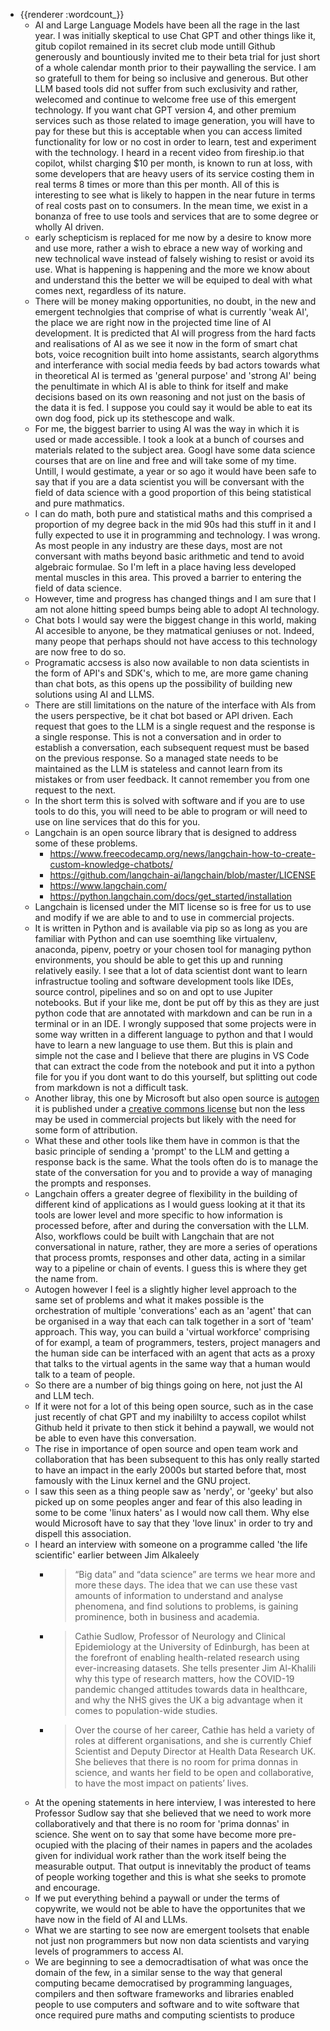 - {{renderer :wordcount_}}
	- AI and Large Language Models have been all the rage in the last year. I was initially skeptical to use Chat GPT and other things like it, gitub copilot remained in its secret club mode untill Github generously and bountiously invited me to their beta trial for just short of a whole calendar month prior to their paywalling the service. I am so gratefull to them for being so inclusive and generous. But other LLM based tools did not suffer from such exclusivity and rather, welecomed and continue to welcome free use of this emergent technology. If you want chat GPT version 4, and other premium services such as those related to image generation, you will have to pay for these but this is acceptable when you can access limited functionality for low or no cost in order to learn, test and experiment with the technology. I heard in a recent video from fireship.io that copilot, whilst charging $10 per month, is known to run at loss, with some developers that are heavy users of its service costing them in real terms 8 times or more than this per month. All of this is interesting to see what is likely to happen in the near future in terms of real costs past on to consumers. In the mean time, we exist in a bonanza of free to use tools and services that are to some degree or wholly AI driven.
	- early schepticism is replaced for me now by a desire to know more and use more, rather a wish to ebrace a new way of working and new technolical wave instead of falsely wishing to resist or avoid its use. What is happening is happening and the more we know about and understand this the better we will be equiped to deal with what comes next, regardless of its nature.
	- There will be money making opportunities, no doubt, in the new and emergent technolgies that comprise of what is currently 'weak AI', the place we are right now in the projected time line of AI development. It is predicted that AI will progress from the hard facts and realisations of AI as we see it now in the form of smart chat bots, voice recognition built into home assistants, search algorythms and interferance with social media feeds by bad actors towards what in theoretical AI is termed as 'general purpose' and 'strong AI' being the penultimate in which AI is able to think for itself and make decisions based on its own reasoning and not just on the basis of the data it is fed. I suppose you could say it would be able to eat its own dog food, pick up its stethescope and walk.
	- For me, the biggest barrier to using AI was the way in which it is used or made accessible. I took a look at a bunch of courses and materials related to the subject area. Googl have some data science courses that are on line and free and will take some of my time. Untill, I would gestimate, a year or so ago it would have been safe to say that if you are a data scientist you will be conversant with the field of data science with a good proportion of this being statistical and pure mathmatics.
	- I can do math, both pure and statistical maths and this comprised a proportion of my degree back in the mid 90s had this stuff in it and I fully expected to use it in programming and technology. I was wrong. As most people in any industry are these days, most are not conversant with maths beyond basic arithmetic and tend to avoid algebraic formulae. So I'm left in a place having less developed mental muscles in this area. This proved a barrier to entering the field of data science.
	- However, time and progress has changed things and I am sure that I am not alone hitting speed bumps being able to adopt AI technology.
	- Chat bots I would say were the biggest change in this world, making AI accesible to anyone, be they matmatical geniuses or not. Indeed, many peope that perhaps should not have access to this technology are now free to do so.
	- Programatic accsess is also now available to non data scientists in the form of API's and SDK's, which to me, are more game chaning than chat bots, as this opens up the possibility of building new solutions using AI and LLMS.
	- There are still limitations on the nature of the interface with AIs from the users perspective, be it chat bot based or API driven. Each request that goes to the LLM is a single request and the response is a single response. This is not a conversation and in order to establish a conversation, each subsequent request must be based on the previous response. So a managed state needs to be maintained as the LLM is stateless and cannot learn from its mistakes or from user feedback. It cannot remember you from one request to the next.
	- In the short term this is solved with software and if you are to use tools to do this, you will need to be able to program or will need to use on line services that do this for you.
	- Langchain is an open source library that is designed to address some of these problems.
		- https://www.freecodecamp.org/news/langchain-how-to-create-custom-knowledge-chatbots/
		- https://github.com/langchain-ai/langchain/blob/master/LICENSE
		- https://www.langchain.com/
		- https://python.langchain.com/docs/get_started/installation
	- Langchain is licensed under the MIT license so is free for us to use and modify if we are able to and to use in commercial projects.
	- It is written in Python and is available via pip so as long as you are familiar with Python and can use soemthing like virtualenv, anaconda, pipenv, poetry or your chosen tool for managing python environments, you should be able to get this up and running relatively easily. I see that a lot of data scientist dont want to learn infrastructue tooling and software development tools like IDEs, source control, pipelines and so on and opt to use Jupiter notebooks. But if your like me, dont be put off by this as they are just python code that are annotated with markdown and can be run in a terminal or in an IDE. I wrongly supposed that some projects were in some way written in a different language to python and that I would have to learn a new language to use them. But this is plain and simple not the case and I believe that there are plugins in VS Code that can extract the code from the notebook and put it into a python file for you if you dont want to do this yourself, but splitting out code from markdown is not a difficult task.
	- Another libray, this one by Microsoft but also open source is [autogen](https://github.com/microsoft/autogen) it is published under a [creative commons license](https://github.com/microsoft/autogen/blob/main/LICENSE) but non the less may be used in commercial projects but likely with the need for some form of attribution.
	- What these and other tools like them have in common is that the basic principle of sending a 'prompt' to the LLM and getting a response back is the same. What the tools often do is to manage the state of the conversation for you and to provide a way of managing the prompts and responses.
	- Langchain offers a greater degree of flexibility in the building of different kind of applications as I would guess looking at it that its tools are lower level and more specific to how information is processed before, after and during the conversation with the LLM. Also, workflows could be built with Langchain that are not conversational in nature, rather, they are more a series of operations that process promts, responses and other data, acting in a similar way to a pipeline or chain of events. I guess this is where they get the name from.
	- Autogen however I feel is a slightly higher level approach to the same set of problems and what it makes possible is the orchestration of multiple 'converations' each as an 'agent' that can be organised in a way that each can talk together in a sort of 'team' approach. This way, you can build a 'virtual workforce' comprising of for exampl, a team of programmers, testers, project managers and the human side can be interfaced with an agent that acts as a proxy that talks to the virtual agents in the same way that a human would talk to a team of people.
	- So there are a number of big things going on here, not just the AI and LLM tech.
	- If it were not for a lot of this being open source, such as in the case just recently of chat GPT and my inabililty to access copilot whilst Github held it private to then stick it behind a paywall, we would not be able to even have this conversation.
	- The rise in importance of open source and open team work and collaboration that has been subsequent to this has only really started to have an impact in the early 2000s but started before that, most famously with the Linux kernel and the GNU project.
	- I saw this seen as a thing people saw as 'nerdy', or 'geeky' but also picked up on some peoples anger and fear of this also leading in some to be come 'linux haters' as I would now call them. Why else would Microsoft have to say that they 'love linux' in order to try and dispell this association.
	- I heard an interview with someone on a programme called 'the life scientific' earlier between Jim Alkaleely
		- >“Big data” and “data science” are terms we hear more and more these days. The idea that we can use these vast amounts of information to understand and analyse phenomena, and find solutions to problems, is gaining prominence, both in business and academia.
		- >Cathie Sudlow, Professor of Neurology and Clinical Epidemiology at the University of Edinburgh, has been at the forefront of enabling health-related research using ever-increasing datasets. She tells presenter Jim Al-Khalili why this type of research matters, how the COVID-19 pandemic changed attitudes towards data in healthcare, and why the NHS gives the UK a big advantage when it comes to population-wide studies.
		- > Over the course of her career, Cathie has held a variety of roles at different organisations, and she is currently Chief Scientist and Deputy Director at Health Data Research UK. She believes that there is no room for prima donnas in science, and wants her field to be open and collaborative, to have the most impact on patients’ lives.
	- At the opening statements in here interview, I was interested to here Professor Sudlow say that she believed that we need to work more collaboratively and that there is no room for 'prima donnas' in science. She went  on to say that some have become more pre-ocupied with the placing of their names in papers and the acolades given for individual work rather than the work itself being the measurable output. That output is innevitably the product of teams of people working together and this is what she seeks to promote and encourage.
	- If we put everything behind a paywall or under the terms of copywrite, we would not be able to have the opportunites that we have now in the field of AI and LLMs.
	- What we are starting to see now are emergent toolsets that enable not just non programmers but now non data scientists and varying levels of programmers to access AI.
	- We are beginning to see a democradtisation of what was once the domain of the few, in a similar sense to the way that general computing became democratised by programming languages, compilers and then software frameworks and libraries enabled people to use computers and software and to wite software that once required pure maths and computing scientists to produce
